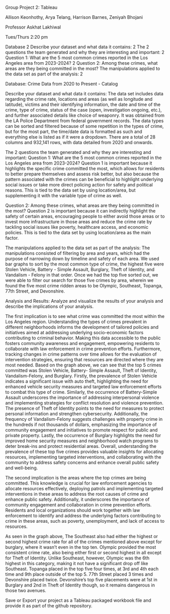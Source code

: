 Group Project 2: Tableau

Allison Keonhothy, Arya Telang, Harrison Barnes, Zeniyah Bhojani

Professor Askhat Lakhiwal

Tues/Thurs 2:20 pm





Database	2
Describe your dataset and what data it contains:	2
The 2 questions the team generated and why they are interesting and important:	2
Question 1: What are the 5 most common crimes reported in the Los Angeles area from 2023-2024?	2
Question 2: Among these crimes, what areas are they being committed in the most?
The manipulations applied to the data set as part of the analysis:	2

Database:
Crime Data from 2020 to Present - Catalog

Describe your dataset and what data it contains:
The data set includes data regarding the crime rate, locations and areas (as well as longitude and latitude), victims and their identifying information, the date and time of the crime, type of crime, status of the case (open, investigation ongoing, etc.), and further associated details like choice of weaponry. It was obtained from the LA Police Department from federal government records. The data types can be sorted and filtered because of some repetition in the types of crime, but for the most part, the time/date data is formatted as such and everything else is listed as if it were a dropdown. There are a total of 28 columns and 932,141 rows, with data detailed from 2020 and onwards.

The 2 questions the team generated and why they are interesting and important:
Question 1: What are the 5 most common crimes reported in the Los Angeles area from 2023-2024?
Question 1 is important because it highlights the specific crime committed the most, which allows for residents to better prepare themselves and assess risk better, but also because the pattern associated with the crimes can be beneficial to highlight underlying social issues or take more direct policing action for safety and political reasons. This is tied to the data set by using location/area, but supplementing it with the variable type of crime as well.

Question 2: Among these crimes, what areas are they being committed in the most?
Question 2 is important because it can indirectly highlight the safety of certain areas, encouraging people to either avoid those areas or to invest more infrastructure in those areas and reduce the crime rate by tackling social issues like poverty, healthcare access, and economic policies. This is tied to the data set by using location/area as the main factor.

The manipulations applied to the data set as part of the analysis:
The manipulations consisted of filtering by area and years, which had the purpose of narrowing down by timeline and safety of each area. We used bar graphs to sort by the most common type of crime, the highest five were Stolen Vehicle, Battery - Simple Assault, Burglary, Theft of Identity, and Vandalism - Felony in that order. Once we had the top five sorted out, we were able to filter our search for those five crimes by area, wherein we found the five most crime ridden areas to be Olympic, Southeast, Topanga, 77th Street, and Devonshire. 

Analysis and Results: Analyze and visualize the results of your analysis and describe the implications of your analysis.

The first implication is to see what crime was committed the most within the Los Angeles region. Understanding the types of crimes prevalent in different neighborhoods informs the development of tailored policies and initiatives aimed at addressing underlying socio-economic factors contributing to criminal behavior. Making this data accessible to the public fosters community awareness and engagement, empowering residents to collaborate with law enforcement in crime prevention efforts. Furthermore, tracking changes in crime patterns over time allows for the evaluation of intervention strategies, ensuring that resources are directed where they are most needed.
Based on the graph above, we can see that the top 5 crimes committed was Stolen Vehicle, Battery- Simple Assault, Theft of Identity, Vandalism-Felony, and Burglary. Firstly, the prevalence of Stolen Vehicle indicates a significant issue with auto theft, highlighting the need for enhanced vehicle security measures and targeted law enforcement efforts to combat this type of crime. Similarly, the occurrence of Battery-Simple Assault underscores the importance of addressing interpersonal violence and implementing strategies for conflict resolution and violence prevention. The presence of Theft of Identity points to the need for measures to protect personal information and strengthen cybersecurity. Additionally, the frequency of Vandalism-Felony suggests challenges with property crime in the hundreds if not thousands of dollars, emphasizing the importance of community engagement and initiatives to promote respect for public and private property. Lastly, the occurrence of Burglary highlights the need for improved home security measures and neighborhood watch programs to deter break-ins and protect residential areas. Overall, understanding the prevalence of these top five crimes provides valuable insights for allocating resources, implementing targeted interventions, and collaborating with the community to address safety concerns and enhance overall public safety and well-being.

The second implication is the areas where the top crimes are being committed. This knowledge is crucial for law enforcement agencies to allocate resources effectively, deploying patrols and implementing targeted interventions in these areas to address the root causes of crime and enhance public safety. Additionally, it underscores the importance of community engagement and collaboration in crime prevention efforts. Residents and local organizations should work together with law enforcement to identify and address the underlying factors contributing to crime in these areas, such as poverty, unemployment, and lack of access to resources.


As seen in the graph above, The Southeast also had either the highest or second highest crime rate for all of the crimes mentioned above except for burglary, where it wasn’t even in the top ten. Olympic provided the most consistent crime rate, also being either first or second highest in all except for Theft of Identity. Unlike Southeast, however, Olympic was the 6th highest in this category, making it not have a significant drop off like Southeast. Topanga placed in the top five four times, at 3rd and 4th each time and 9th place outside of the top 5. 77th Street placed 3 times and Devonshire placed twice. Devonshire’s top five placements were at 1st in Burglary and 2nd in Theft of Identity though, so it remains dangerous in those two avenues. 


Save or Export your project as a Tableau packaged workbook file and provide it as part of the github repository.
